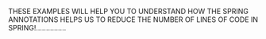THESE EXAMPLES WILL HELP YOU TO UNDERSTAND HOW THE SPRING ANNOTATIONS HELPS US TO REDUCE THE NUMBER OF LINES OF CODE IN SPRING!...............
